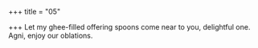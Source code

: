 +++
title = "05"

+++
Let my ghee-filled offering spoons come near to you, delightful one. Agni, enjoy our oblations.